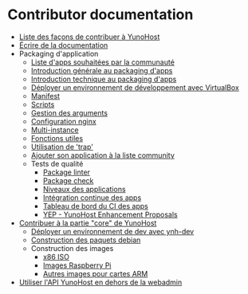 # Contributor documentation

* [Liste des façons de contribuer à YunoHost](/contribute_fr)
* [Écrire de la documentation](/write_documentation_fr)
* Packaging d'application
   * [Liste d'apps souhaitées par la communauté](/apps_wishlist_fr)
   * [Introduction générale au packaging d'apps](/packaging_apps_start_fr)
   * [Introduction technique au packaging d'apps](/packaging_apps_fr)
   * [Déployer un environnement de développement avec VirtualBox](packaging_apps_virtualbox_fr)
   * [Manifest](packaging_apps_manifest_fr)
   * [Scripts](packaging_apps_scripts_fr)
   * [Gestion des arguments](packaging_apps_arguments_management_fr)
   * [Configuration nginx](packaging_apps_nginx_conf_fr)
   * [Multi-instance](packaging_apps_multiinstance_fr)
   * [Fonctions utiles](packaging_apps_helpers_fr)
   * [Utilisation de 'trap'](packaging_apps_trap_fr)
   * [Ajouter son application à la liste community](https://github.com/YunoHost/Apps/#contributing)
   * Tests de qualité
       * [Package linter](https://github.com/YunoHost/package_linter)
       * [Package check](https://github.com/YunoHost/package_check)
       * [Niveaux des applications](packaging_apps_levels_fr)
       * [Intégration continue des apps](https://ci-apps.yunohost.org/jenkins/)
       * [Tableau de bord du CI des apps](https://dash.yunohost.org/appci/branch/stable)
       * [YEP - YunoHost Enhancement Proposals](packaging_apps_guidelines_fr)
* [Contribuer à la partie "core" de YunoHost](/dev_fr)
   * [Déployer un environnement de dev avec ynh-dev](https://github.com/YunoHost/ynh-dev/blob/master/README.md)
   * [Construction des paquets debian](https://github.com/YunoHost/vinaigrette/blob/master/README.md)
   * Construction des images
       * [x86 ISO](https://github.com/YunoHost/cd_build)
       * [Images Raspberry Pi](https://github.com/YunoHost/rpi-image)
       * [Autres images pour cartes ARM](https://github.com/YunoHost/arm-images)
* [Utiliser l'API YunoHost en dehors de la webadmin](/admin_api_fr)
